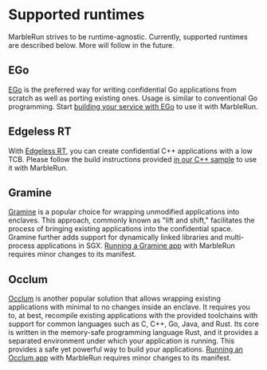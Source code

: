 # Supported runtimes

MarbleRun strives to be runtime-agnostic. Currently, supported runtimes are described below. More will follow in the future.

## EGo
[EGo](https://github.com/edgelesssys/ego) is the preferred way for writing confidential Go applications from scratch as well as porting existing ones. Usage is similar to conventional Go programming. Start [building your service with EGo](../building-enclaves/ego.md) to use it with MarbleRun.

## Edgeless RT
With [Edgeless RT](https://github.com/edgelesssys/edgelessrt), you can create confidential C++ applications with a low TCB. Please follow the build instructions provided [in our C++ sample](https://github.com/edgelesssys/marblerun/blob/master/samples/helloc%2B%2B) to use it with MarbleRun.

## Gramine
[Gramine](https://gramineproject.io/) is a popular choice for wrapping unmodified applications into enclaves.
This approach, commonly known as "lift and shift," facilitates the process of bringing existing applications into the confidential space.
Gramine further adds support for dynamically linked libraries and multi-process applications in SGX.
[Running a Gramine app](../building-enclaves/gramine.md) with MarbleRun requires minor changes to its manifest.

## Occlum
[Occlum](https://github.com/occlum/occlum) is another popular solution that allows wrapping existing applications with minimal to no changes inside an enclave. It requires you to, at best, recompile existing applications with the provided toolchains with support for common languages such as C, C++, Go, Java, and Rust.
Its core is written in the memory-safe programming language Rust, and it provides a separated environment under which your application is running. This provides a safe yet powerful way to build your applications.
[Running an Occlum app](../building-enclaves/occlum.md) with MarbleRun requires minor changes to its manifest.

